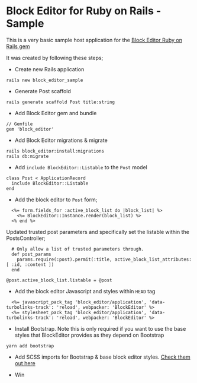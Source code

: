 # Block Editor for Ruby on Rails - Sample

This is a very basic sample host application for the [Block Editor Ruby on Rails gem](https://github.com/yamasolutions/block-editor)

It was created by following these steps;
* Create new Rails application
```
rails new block_editor_sample
```

* Generate Post scaffold
```
rails generate scaffold Post title:string
```

* Add Block Editor gem and bundle
```
// Gemfile
gem 'block_editor'
```

* Add Block Editor migrations & migrate
```
rails block_editor:install:migrations
rails db:migrate
```

* Add `include BlockEditor::Listable` to the `Post` model
```
class Post < ApplicationRecord
  include BlockEditor::Listable
end
```

* Add the block editor to `Post` form;
```
  <%= form.fields_for :active_block_list do |block_list| %>
    <%= BlockEditor::Instance.render(block_list) %>
  <% end %>
```

Updated trusted post parameters and specifically set the listable within the PostsController;
```
  # Only allow a list of trusted parameters through.
  def post_params
    params.require(:post).permit(:title, active_block_list_attributes: [ :id, :content ])
  end
```

```
@post.active_block_list.listable = @post
```

* Add the block editor Javascript and styles within `HEAD` tag
```
  <%= javascript_pack_tag 'block_editor/application', 'data-turbolinks-track': 'reload', webpacker: 'BlockEditor' %>
  <%= stylesheet_pack_tag 'block_editor/application', 'data-turbolinks-track': 'reload', webpacker: 'BlockEditor' %>
```

* Install Bootstrap. Note this is only required if you want to use the base styles that BlockEditor provides as they depend on Bootstrap
```
yarn add bootstrap
```

* Add SCSS imports for Bootstrap & base block editor styles. [Check them out here](https://github.com/yamasolutions/block-editor-sample/blob/master/app/assets/stylesheets/application.scss)

* Win
